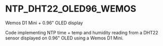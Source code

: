 # NTP_DHT22_OLED96_WEMOS
Wemos D1 Mini + 0.96" OLED display

Code implementing NTP time + temp and humidity reading from a DHT22 sensor displayed on 0.96" OLED using a Wemos D1 Mini. 
